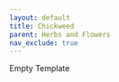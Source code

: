 ```yaml
---
layout: default
title: Chickweed
parent: Herbs and Flowers
nav_exclude: true
---
```


Empty Template